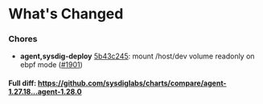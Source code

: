 # What's Changed

### Chores
- **agent,sysdig-deploy** [5b43c245](https://github.com/sysdiglabs/charts/commit/5b43c245a82bbddb3b58b1c63d69b846686f1a17): mount /host/dev volume readonly on ebpf mode ([#1901](https://github.com/sysdiglabs/charts/issues/1901))
#### Full diff: https://github.com/sysdiglabs/charts/compare/agent-1.27.18...agent-1.28.0
